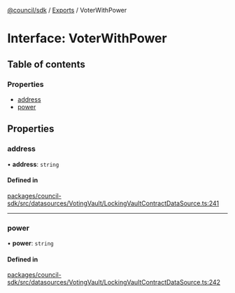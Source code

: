 [@council/sdk](../README.md) / [Exports](../modules.md) / VoterWithPower

# Interface: VoterWithPower

## Table of contents

### Properties

- [address](VoterWithPower.md#address)
- [power](VoterWithPower.md#power)

## Properties

### address

• **address**: `string`

#### Defined in

[packages/council-sdk/src/datasources/VotingVault/LockingVaultContractDataSource.ts:241](https://github.com/element-fi/council-monorepo/blob/badbd3c/packages/council-sdk/src/datasources/VotingVault/LockingVaultContractDataSource.ts#L241)

___

### power

• **power**: `string`

#### Defined in

[packages/council-sdk/src/datasources/VotingVault/LockingVaultContractDataSource.ts:242](https://github.com/element-fi/council-monorepo/blob/badbd3c/packages/council-sdk/src/datasources/VotingVault/LockingVaultContractDataSource.ts#L242)
